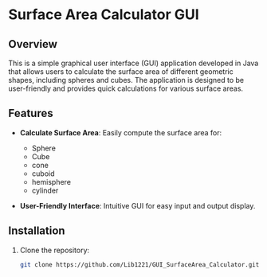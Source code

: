 # Surface Area Calculator GUI

## Overview

This is a simple graphical user interface (GUI) application developed in Java that allows users to calculate the surface area of different geometric shapes, including spheres and cubes. The application is designed to be user-friendly and provides quick calculations for various surface areas.

## Features

- **Calculate Surface Area**: Easily compute the surface area for:
  - Sphere
  - Cube
  - cone
  - cuboid
  - hemisphere
  - cylinder
  
- **User-Friendly Interface**: Intuitive GUI for easy input and output display.

## Installation

1. Clone the repository:
   ```bash
   git clone https://github.com/Lib1221/GUI_SurfaceArea_Calculator.git
